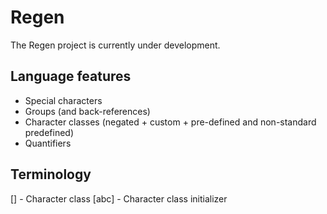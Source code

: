 # Regen

The Regen project is currently under development.

## Language features

* Special characters
* Groups (and back-references)
* Character classes (negated + custom + pre-defined and non-standard predefined)
* Quantifiers

## Terminology

\[] - Character class
\[abc] - Character class initializer
